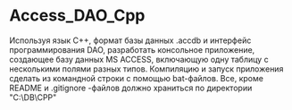 # Access_DAO_Cpp
Используя язык С++, формат базы данных .accdb и интерфейс программирования DAO, разработать консольное приложение, создающее базу данных MS ACCESS, включающую одну таблицу с несколькими полями разных типов. Компиляцию и запуск приложения сделать из командной строки с помощью bat-файлов. Все, кроме README и .gitignore -файлов должно храниться по директории "C:\DB\CPP"

